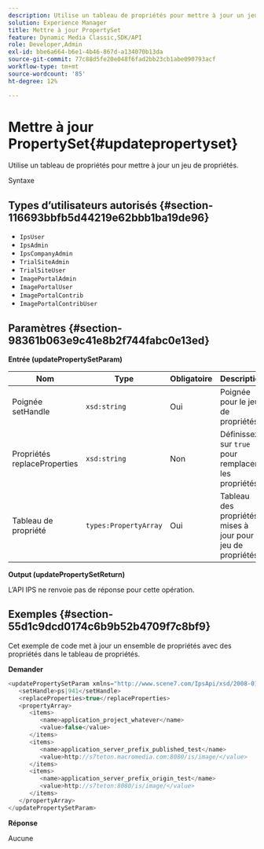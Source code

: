 ```yaml
---
description: Utilise un tableau de propriétés pour mettre à jour un jeu de propriétés.
solution: Experience Manager
title: Mettre à jour PropertySet
feature: Dynamic Media Classic,SDK/API
role: Developer,Admin
exl-id: bbe6a664-b6e1-4b46-867d-a134070b13da
source-git-commit: 77c88d5fe20e048f6fad2bb23cb1abe090793acf
workflow-type: tm+mt
source-wordcount: '85'
ht-degree: 12%

---
```


# Mettre à jour PropertySet{#updatepropertyset}

Utilise un tableau de propriétés pour mettre à jour un jeu de propriétés.

Syntaxe

## Types d’utilisateurs autorisés {#section-116693bbfb5d44219e62bbb1ba19de96}

* `IpsUser`
* `IpsAdmin`
* `IpsCompanyAdmin`
* `TrialSiteAdmin`
* `TrialSiteUser`
* `ImagePortalAdmin`
* `ImagePortalUser`
* `ImagePortalContrib`
* `ImagePortalContribUser`

## Paramètres {#section-98361b063e9c41e8b2f744fabc0e13ed}

**Entrée (updatePropertySetParam)**

| Nom | Type | Obligatoire | Description |
|---|---|---|---|
| Poignée setHandle | `xsd:string` | Oui | Poignée pour le jeu de propriétés. |
| Propriétés replaceProperties | `xsd:string` | Non | Définissez sur `true` pour remplacer les propriétés. |
| Tableau de propriété | `types:PropertyArray` | Oui | Tableau des propriétés mises à jour pour le jeu de propriétés. |

**Output (updatePropertySetReturn)**

L’API IPS ne renvoie pas de réponse pour cette opération.

## Exemples {#section-55d1c9dcd0174c6b9b52b4709f7c8bf9}

Cet exemple de code met à jour un ensemble de propriétés avec des propriétés dans le tableau de propriétés.

**Demander**

```java
<updatePropertySetParam xmlns="http://www.scene7.com/IpsApi/xsd/2008-01-15">
   <setHandle>ps|941</setHandle>
   <replaceProperties>true</replaceProperties>
   <propertyArray>
      <items>
         <name>application_project_whatever</name>
         <value>false</value>
      </items>
      <items>
         <name>application_server_prefix_published_test</name>
         <value>http://s7teton.macromedia.com:8080/is/image/</value>
      </items>
      <items>
         <name>application_server_prefix_origin_test</name>
         <value>http://s7teton:8080/is/image/</value>
      </items>
   </propertyArray>
</updatePropertySetParam>
```

**Réponse**

Aucune
